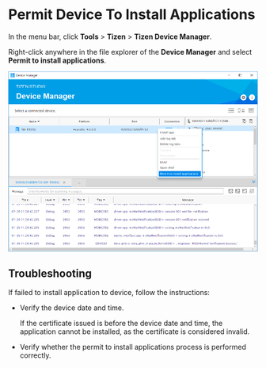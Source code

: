 # Permit Device To Install Applications

In the menu bar, click **Tools** > **Tizen** > **Tizen Device Manager**.

Right-click anywhere in the file explorer of the **Device Manager** and select **Permit to install applications**.

![Device Manager](media/DeviceManager.png)

## Troubleshooting

If failed to install application to device, follow the instructions:
- Verify the device date and time.

   If the certificate issued is before the device date and time, the application cannot be installed, as the certificate is considered invalid.
- Verify whether the permit to install applications process is performed correctly.
